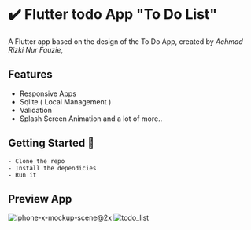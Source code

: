 # ✔️ Flutter todo App "To Do List"

A Flutter app based on the design of the To Do App, created by *Achmad Rizki Nur Fauzie*, 

## Features
- Responsive Apps
- Sqlite ( Local Management )
- Validation
- Splash Screen Animation
and a lot of more..

## Getting Started 🚀

```shell
- Clone the repo
- Install the dependicies
- Run it
```

## Preview App
![iphone-x-mockup-scene@2x](https://user-images.githubusercontent.com/75843138/103450700-8b6b7400-4cec-11eb-8ba8-bc92f2efae75.png)
![todo_list](https://user-images.githubusercontent.com/75843138/103450873-0170da80-4cef-11eb-8411-841aa2919283.gif)
